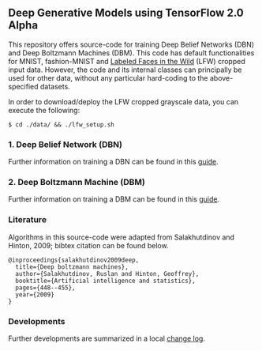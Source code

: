 ## Deep Generative Models using TensorFlow 2.0 Alpha

This repository offers source-code for training Deep Belief Networks (DBN) and Deep Boltzmann Machines (DBM). This code has default functionalities for MNIST, fashion-MNIST and [Labeled Faces in the Wild](http://conradsanderson.id.au/lfwcrop/) (LFW) cropped input data. However, the code and its internal classes can principally be used for other data, without any particular hard-coding to the above-specified datasets.

In order to download/deploy the LFW cropped grayscale data, you can execute the following:

```shell
$ cd ./data/ && ./lfw_setup.sh
```

### 1. Deep Belief Network (DBN)

Further information on training a DBN can be found in this [guide](/src/docs/DBN.md).

### 2. Deep Boltzmann Machine (DBM)

Further information on training a DBM can be found in this [guide](/src/docs/DBM.md).

### Literature

Algorithms in this source-code were adapted from Salakhutdinov and Hinton, 2009; bibtex citation can be found below.

```
@inproceedings{salakhutdinov2009deep,
  title={Deep boltzmann machines},
  author={Salakhutdinov, Ruslan and Hinton, Geoffrey},
  booktitle={Artificial intelligence and statistics},
  pages={448--455},
  year={2009}
}
```

### Developments

Further developments are summarized in a local [change log](/docs/todos.md).
